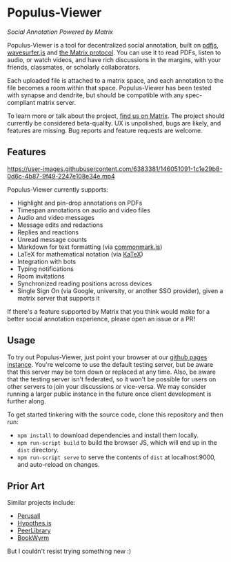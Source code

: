 # Populus-Viewer
*Social Annotation Powered by Matrix*

Populus-Viewer is a tool for decentralized social annotation, built on
[pdfjs](https://mozilla.github.io/pdf.js/),
[wavesurfer.js](https://wavesurfer-js.org/) and [the Matrix
protocol](https://matrix.org). You can use it to read PDFs, listen to audio, or
watch videos, and have rich discussions in the margins, with your friends,
classmates, or scholarly collaborators.

Each uploaded file is attached to a matrix space, and each annotation to the
file becomes a room within that space. Populus-Viewer has been tested with
synapse and dendrite, but should be compatible with any spec-compliant matrix
server.

To learn more or talk about the project, [find us on Matrix](https://matrix.to/#/#opentower:matrix.org).
The project should currently be considered beta-quality. UX is 
unpolished, bugs are likely, and features are missing. Bug reports and 
feature requests are welcome.

## Features

https://user-images.githubusercontent.com/6383381/146051091-1c1e29b8-0d6c-4b87-9f49-2247e108e34e.mp4

Populus-Viewer currently supports:

- Highlight and pin-drop annotations on PDFs 
- Timespan annotations on audio and video files
- Audio and video messages
- Message edits and redactions
- Replies and reactions
- Unread message counts
- Markdown for text formatting (via [commonmark.js](https://github.com/commonmark/commonmark.js))
- LaTeX for mathematical notation (via [KaTeX](https://katex.org))
- Integration with bots
- Typing notifications
- Room invitations
- Synchronized reading positions across devices
- Single Sign On (via Google, university, or another SSO provider), given a matrix server that supports it

If there's a feature supported by Matrix that you think would make for a 
better social annotation experience, please open an issue or a PR!

## Usage

To try out Populus-Viewer, just point your browser at our [github pages
instance](https://opentower.github.io/populus-viewer). You're welcome to use
the default testing server, but be aware that this server may be torn down or
replaced at any time. Also, be aware that the testing server isn't federated,
so it won't be possible for users on other servers to join your discussions or
vice-versa. We may consider running a larger public instance in the future once
client development is further along.

To get started tinkering with the source code, clone this repository and then
run:

* `npm install` to download dependencies and install them locally.
* `npm run-script build` to build the browser JS, which will end up in the `dist` directory. 
* `npm run-script serve` to serve the contents of `dist` at localhost:9000, and auto-reload on changes.

## Prior Art

Similar projects include:

- [Perusall](https://perusall.com)
- [Hypothes.is](https://web.hypothes.is)
- [PeerLibrary](https://peerlibrary.org)
- [BookWyrm](https://joinbookwyrm.com)

But I couldn't resist trying something new :)
